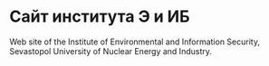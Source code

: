 Сайт института Э и ИБ
====

Web site of the Institute of  Environmental and Information Security, Sevastopol University of Nuclear Energy and Industry.
